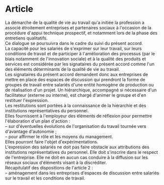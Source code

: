# Article

  
La démarche de la qualité de vie au travail qu'a initiée la profession a associé étroitement entreprises et partenaires sociaux à l'occasion de la procédure d'appui technique prospectif, et notamment lors de la phase des entretiens qualitatifs.  
Ce dialogue se poursuivra dans le cadre du suivi du présent accord.  
La capacité pour les salariés de s'exprimer sur leur travail, sur leurs conditions de travail et de participer à l'amélioration des processus (par le biais notamment de l'innovation sociale) et à la qualité des produits et services est considérée par les signataires du présent accord comme l'un des éléments déterminants de la qualité de vie au travail.  
Les signataires du présent accord demandent donc aux entreprises de mettre en place des espaces de discussion qui prendront la forme de groupes de travail entre salariés d'une entité homogène de production ou de réalisation d'un projet. Un hiérarchique, accompagné si nécessaire d'un facilitateur (externe ou interne), est chargé d'animer le groupe et d'en restituer l'expression.  
Les restitutions sont portées à la connaissance de la hiérarchie et des institutions représentatives du personnel.  
Elles fournissent à l'employeur des éléments de réflexion pour permettre l'élaboration d'un plan d'action :  
– sur d'éventuelles évolutions de l'organisation du travail tournée vers d'avantage d'autonomie ;  
– pour affirmer le rôle et les moyens du management.  
Elles pourront faire l'objet d'expérimentations.  
L'expression des salariés ne doit pas faire obstacle aux attributions des institutions représentatives du personnel. Elle doit s'inscrire dans le respect de l'entreprise. Elle ne doit en aucun cas conduire à la diffusion sur les réseaux sociaux d'éléments visant à la discréditer.  
Récapitulatif des dispositions de l'article 2 :  
– aménagement dans les entreprises d'espaces de discussion entre salariés sur le travail et les conditions de travail.


